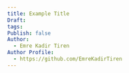 ```yaml
---
title: Example Title
Draft: 
tags: 
Publish: false
Author:
  - Emre Kadir Tiren
Author Profile:
  - https://github.com/EmreKadirTiren
---
```


